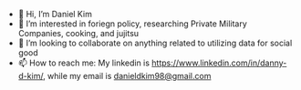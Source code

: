 - 👋 Hi, I’m Daniel Kim
- 👀 I’m interested in foriegn policy, researching Private Military Companies, cooking, and jujitsu
- 💞️ I’m looking to collaborate on anything related to utilizing data for social good
- 📫 How to reach me: My linkedin is https://www.linkedin.com/in/danny-d-kim/, while my email is danieldkim98@gmail.com

<!---
DanielKim15/DanielKim15 is a ✨ special ✨ repository because its `README.md` (this file) appears on your GitHub profile.
You can click the Preview link to take a look at your changes.
--->
